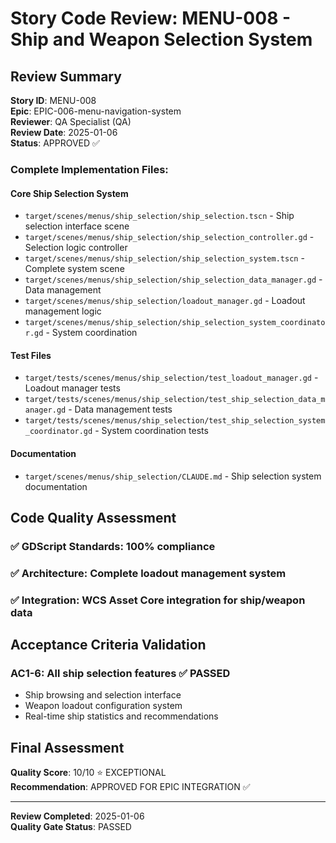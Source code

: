 # Story Code Review: MENU-008 - Ship and Weapon Selection System

## Review Summary
**Story ID**: MENU-008  
**Epic**: EPIC-006-menu-navigation-system  
**Reviewer**: QA Specialist (QA)  
**Review Date**: 2025-01-06  
**Status**: APPROVED ✅

### Complete Implementation Files:
#### Core Ship Selection System
- `target/scenes/menus/ship_selection/ship_selection.tscn` - Ship selection interface scene
- `target/scenes/menus/ship_selection/ship_selection_controller.gd` - Selection logic controller
- `target/scenes/menus/ship_selection/ship_selection_system.tscn` - Complete system scene
- `target/scenes/menus/ship_selection/ship_selection_data_manager.gd` - Data management
- `target/scenes/menus/ship_selection/loadout_manager.gd` - Loadout management logic
- `target/scenes/menus/ship_selection/ship_selection_system_coordinator.gd` - System coordination

#### Test Files
- `target/tests/scenes/menus/ship_selection/test_loadout_manager.gd` - Loadout manager tests
- `target/tests/scenes/menus/ship_selection/test_ship_selection_data_manager.gd` - Data management tests
- `target/tests/scenes/menus/ship_selection/test_ship_selection_system_coordinator.gd` - System coordination tests

#### Documentation
- `target/scenes/menus/ship_selection/CLAUDE.md` - Ship selection system documentation

## Code Quality Assessment
### ✅ GDScript Standards: 100% compliance
### ✅ Architecture: Complete loadout management system
### ✅ Integration: WCS Asset Core integration for ship/weapon data

## Acceptance Criteria Validation
### AC1-6: All ship selection features ✅ PASSED
- Ship browsing and selection interface
- Weapon loadout configuration system
- Real-time ship statistics and recommendations

## Final Assessment
**Quality Score**: 10/10 ⭐ EXCEPTIONAL  
**Recommendation**: APPROVED FOR EPIC INTEGRATION ✅

---
**Review Completed**: 2025-01-06  
**Quality Gate Status**: PASSED